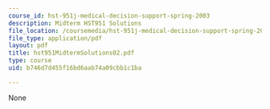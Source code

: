 ```yaml
---
course_id: hst-951j-medical-decision-support-spring-2003
description: Midterm HST951 Solutions
file_location: /coursemedia/hst-951j-medical-decision-support-spring-2003/b746d7d455f16bd6aab74a09cbb1c1ba_hst951MidtermSolutions02.pdf
file_type: application/pdf
layout: pdf
title: hst951MidtermSolutions02.pdf
type: course
uid: b746d7d455f16bd6aab74a09cbb1c1ba

---
```

None